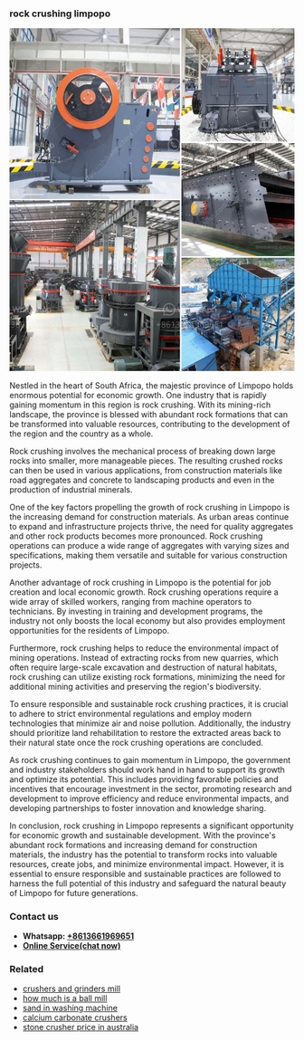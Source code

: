 <h3>rock crushing limpopo</h3><img src='1706773582.jpg' alt=''><p>Nestled in the heart of South Africa, the majestic province of Limpopo holds enormous potential for economic growth. One industry that is rapidly gaining momentum in this region is rock crushing. With its mining-rich landscape, the province is blessed with abundant rock formations that can be transformed into valuable resources, contributing to the development of the region and the country as a whole.</p><p>Rock crushing involves the mechanical process of breaking down large rocks into smaller, more manageable pieces. The resulting crushed rocks can then be used in various applications, from construction materials like road aggregates and concrete to landscaping products and even in the production of industrial minerals.</p><p>One of the key factors propelling the growth of rock crushing in Limpopo is the increasing demand for construction materials. As urban areas continue to expand and infrastructure projects thrive, the need for quality aggregates and other rock products becomes more pronounced. Rock crushing operations can produce a wide range of aggregates with varying sizes and specifications, making them versatile and suitable for various construction projects.</p><p>Another advantage of rock crushing in Limpopo is the potential for job creation and local economic growth. Rock crushing operations require a wide array of skilled workers, ranging from machine operators to technicians. By investing in training and development programs, the industry not only boosts the local economy but also provides employment opportunities for the residents of Limpopo.</p><p>Furthermore, rock crushing helps to reduce the environmental impact of mining operations. Instead of extracting rocks from new quarries, which often require large-scale excavation and destruction of natural habitats, rock crushing can utilize existing rock formations, minimizing the need for additional mining activities and preserving the region's biodiversity.</p><p>To ensure responsible and sustainable rock crushing practices, it is crucial to adhere to strict environmental regulations and employ modern technologies that minimize air and noise pollution. Additionally, the industry should prioritize land rehabilitation to restore the extracted areas back to their natural state once the rock crushing operations are concluded.</p><p>As rock crushing continues to gain momentum in Limpopo, the government and industry stakeholders should work hand in hand to support its growth and optimize its potential. This includes providing favorable policies and incentives that encourage investment in the sector, promoting research and development to improve efficiency and reduce environmental impacts, and developing partnerships to foster innovation and knowledge sharing.</p><p>In conclusion, rock crushing in Limpopo represents a significant opportunity for economic growth and sustainable development. With the province's abundant rock formations and increasing demand for construction materials, the industry has the potential to transform rocks into valuable resources, create jobs, and minimize environmental impact. However, it is essential to ensure responsible and sustainable practices are followed to harness the full potential of this industry and safeguard the natural beauty of Limpopo for future generations.</p><h3>Contact us</h3><ul><li><strong>Whatsapp:&nbsp;<a href="https://wa.me/8613661969651">+8613661969651</a></strong></li><li><a href="https://swt.shibang-china.com/?git&amp;zhl&amp;rock crushing limpopo"><strong>Online Service(chat now)</strong></a></li></ul><h3>Related</h3><ul><li><a href='crushers and grinders mill.md'>crushers and grinders mill</a></li><li><a href='how much is a ball mill.md'>how much is a ball mill</a></li><li><a href='sand in washing machine.md'>sand in washing machine</a></li><li><a href='calcium carbonate crushers.md'>calcium carbonate crushers</a></li><li><a href='stone crusher price in australia.md'>stone crusher price in australia</a></li></ul>